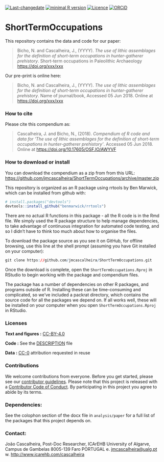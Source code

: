 
<!-- README.md is generated from README.Rmd. Please edit that file -->

[![Last-changedate](https://img.shields.io/badge/last%20change-2018--06--05-brightgreen.svg)](https://github.com/jmcascalheira/ShortTermOccupations/commits/master)
[![minimal R
version](https://img.shields.io/badge/R%3E%3D-3.2.4-brightgreen.svg)](https://cran.r-project.org/)
[![Licence](https://img.shields.io/github/license/mashape/apistatus.svg)](http://choosealicense.com/licenses/mit/)
[![ORCiD](https://img.shields.io/badge/ORCiD-/0000--0003--0321--8892-green.svg)](http://orcid.org/0000-0003-0321-8892)

# ShortTermOccupations

This repository contains the data and code for our paper:

> Bicho, N. and Cascalheira, J., (YYYY). *The use of lithic assemblages
> for the definition of short-term occupations in hunter-gatherer
> prehistory*. Short-term occupations in Paleolithic Archaeology
> <https://doi.org/xxx/xxx>

Our pre-print is online here:

> Bicho, N. and Cascalheira, J., (YYYY). *The use of lithic assemblages
> for the definition of short-term occupations in hunter-gatherer
> prehistory*. Name of journal/book, Accessed 05 Jun 2018. Online at
> <https://doi.org/xxx/xxx>

### How to cite

Please cite this compendium as:

> Cascalheira, J. and Bicho, N., (2018). *Compendium of R code and data
> for ‘The use of lithic assemblages for the definition of short-term
> occupations in hunter-gatherer prehistory’*. Accessed 05 Jun 2018.
> Online at <https://doi.org/10.17605/OSF.IO/AWYVF>

### How to download or install

You can download the compendium as a zip from from this URL:
<https://github.com/jmcascalheira/ShortTermOccupations/archive/master.zip>

This repository is organized as an R package using rrtools by Ben
Marwick, which can be installed from github with:

``` r
# install.packages("devtools")
devtools::install_github("benmarwick/rrtools")
```

There are no actual R functions in this package - all the R code is in
the Rmd file. We simply used the R package structure to help manage
dependencies, to take advantage of continuous integration for automated
code testing, and so I didn’t have to think too much about how to
organise the files.

To download the package source as you see it on GitHub, for offline
browsing, use this line at the shell prompt (assuming you have Git
installed on your computer):

``` r
git clone https://github.com/jmcascalheira/ShortTermOccupations.git
```

Once the download is complete, open the `ShortTermOccupations.Rproj` in
RStudio to begin working with the package and compendium files.

The package has a number of dependencies on other R packages, and
programs outside of R. Installing these can be time-consuming and
complicated, so we’ve included a packrat directory, which contains the
source code for all the packages we depend on. If all works well, these
will be installed on your computer when you open
`ShortTermOccupations.Rproj` in RStudio.

### Licenses

**Text and figures :**
[CC-BY-4.0](http://creativecommons.org/licenses/by/4.0/)

**Code :** See the [DESCRIPTION](DESCRIPTION) file

**Data :** [CC-0](http://creativecommons.org/publicdomain/zero/1.0/)
attribution requested in reuse

### Contributions

We welcome contributions from everyone. Before you get started, please
see our [contributor guidelines](CONTRIBUTING.md). Please note that this
project is released with a [Contributor Code of Conduct](CONDUCT.md). By
participating in this project you agree to abide by its terms.

### Dependencies:

See the colophon section of the docx file in `analysis/paper` for a full
list of the packages that this project depends on.

### Contact:

João Cascalheira, Post-Doc Researcher, ICArEHB University of Algarve,
Campus de Gambelas 8005-139 Faro PORTUGAL e. <jmcascalheira@ualg.pt> w.
<http://www.icarehb.com/cascalheira>
